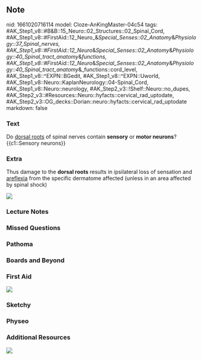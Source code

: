 ## Note
nid: 1661020716114
model: Cloze-AnKingMaster-04c54
tags: #AK_Step1_v8::#B&B::15_Neuro::02_Structures::02_Spinal_Cord, #AK_Step1_v8::#FirstAid::12_Neuro_&_Special_Senses::02_Anatomy_&_Physiology::37_Spinal_nerves, #AK_Step1_v8::#FirstAid::12_Neuro_&_Special_Senses::02_Anatomy_&_Physiology::40_Spinal_tract_anatomy_&_functions, #AK_Step1_v8::#FirstAid::12_Neuro_&_Special_Senses::02_Anatomy_&_Physiology::40_Spinal_tract_anatomy_&_functions::cord_level, #AK_Step1_v8::^EXPN::BGedit, #AK_Step1_v8::^EXPN::Uworld, #AK_Step1_v8::Neuro::KaplanNeurology::04-Spinal_Cord, #AK_Step1_v8::Neuro::neurology, #AK_Step2_v3::!Shelf::Neuro::no_dupes, #AK_Step2_v3::#Resources::Neuro::hyfacts::cervical_rad_uptodate, #AK_Step2_v3::OG_decks::Dorian::neuro::hyfacts::cervical_rad_uptodate
markdown: false

### Text
<div>
  <div>
    Do <u>dorsal roots</u> of spinal nerves contain <b>sensory</b>
    or <b>motor neurons</b>?
  </div>
  <div>
    {{c1::Sensory neurons}}
  </div>
</div>

### Extra
Thus damage to the <b>dorsal roots</b> results in ipsilateral loss
of sensation and <u>areflexia</u> from the specific dermatome
affected (unless in an area affected by spinal shock)
<div><img src="paste-283046934741508.jpg"></div>

### Lecture Notes


### Missed Questions


### Pathoma


### Boards and Beyond


### First Aid
<img src="tmpc6rbX1.png">

### Sketchy


### Physeo


### Additional Resources
<img src="paste-2408712148877313.jpg" class="resizer">
